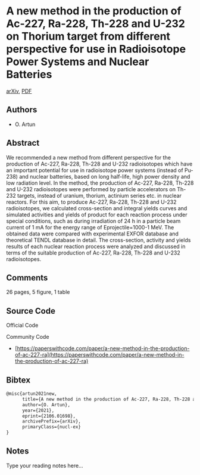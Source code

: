 
# A new method in the production of Ac-227, Ra-228, Th-228 and U-232 on Thorium target from different perspective for use in Radioisotope Power Systems and Nuclear Batteries

[arXiv](https://arxiv.org/abs/2106.01698), [PDF](https://arxiv.org/pdf/2106.01698.pdf)

## Authors

- O. Artun

## Abstract

We recommended a new method from different perspective for the production of Ac-227, Ra-228, Th-228 and U-232 radioisotopes which have an important potential for use in radioisotope power systems (instead of Pu-238) and nuclear batteries, based on long half-life, high power density and low radiation level. In the method, the production of Ac-227, Ra-228, Th-228 and U-232 radioisotopes were performed by particle accelerators on Th-232 targets, instead of uranium, thorium, actinium series etc. in nuclear reactors. For this aim, to produce Ac-227, Ra-228, Th-228 and U-232 radioisotopes, we calculated cross-section and integral yields curves and simulated activities and yields of product for each reaction process under special conditions, such as during irradiation of 24 h in a particle beam current of 1 mA for the energy range of Eprojectile=1000-1 MeV. The obtained data were compared with experimental EXFOR database and theoretical TENDL database in detail. The cross-section, activity and yields results of each nuclear reaction process were analyzed and discussed in terms of the suitable production of Ac-227, Ra-228, Th-228 and U-232 radioisotopes.

## Comments

26 pages, 5 figure, 1 table

## Source Code

Official Code



Community Code

- [https://paperswithcode.com/paper/a-new-method-in-the-production-of-ac-227-ra](https://paperswithcode.com/paper/a-new-method-in-the-production-of-ac-227-ra)

## Bibtex

```tex
@misc{artun2021new,
      title={A new method in the production of Ac-227, Ra-228, Th-228 and U-232 on Thorium target from different perspective for use in Radioisotope Power Systems and Nuclear Batteries}, 
      author={O. Artun},
      year={2021},
      eprint={2106.01698},
      archivePrefix={arXiv},
      primaryClass={nucl-ex}
}
```

## Notes

Type your reading notes here...

